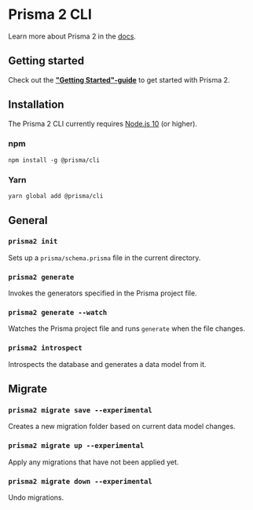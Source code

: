 # Prisma 2 CLI

Learn more about Prisma 2 in the [docs](https://github.com/prisma/prisma2).

## Getting started

Check out the [**"Getting Started"-guide**](https://github.com/prisma/prisma2/blob/master/docs/getting-started.md) to get started with Prisma 2.

## Installation

The Prisma 2 CLI currently requires [Node.js 10](https://nodejs.org/en/download/releases/) (or higher).

### npm

```
npm install -g @prisma/cli
```

### Yarn

```
yarn global add @prisma/cli
```

## General

### `prisma2 init`

Sets up a `prisma/schema.prisma` file in the current directory.

### `prisma2 generate`

Invokes the generators specified in the Prisma project file.

### `prisma2 generate --watch`

Watches the Prisma project file and runs `generate` when the file changes.

### `prisma2 introspect`

Introspects the database and generates a data model from it.

## Migrate

### `prisma2 migrate save --experimental`

Creates a new migration folder based on current data model changes.

### `prisma2 migrate up --experimental`

Apply any migrations that have not been applied yet.

### `prisma2 migrate down --experimental`

Undo migrations.
